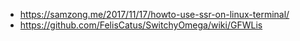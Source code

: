 + https://samzong.me/2017/11/17/howto-use-ssr-on-linux-terminal/
+ https://github.com/FelisCatus/SwitchyOmega/wiki/GFWLis
